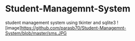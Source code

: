 # Student-Managemnt-System
student management system using tkinter and sqlite3 
![image]https://github.com/parasb70/Student-Managemnt-System/blob/master/sms.JPG
